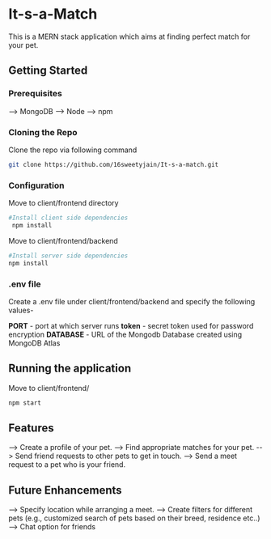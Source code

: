 # It-s-a-Match

This is a MERN stack application which aims at finding perfect match for your pet.

## Getting Started

### Prerequisites

--> MongoDB
--> Node
--> npm 

### Cloning the Repo

Clone the repo via following command

```bash
git clone https://github.com/16sweetyjain/It-s-a-match.git
```

### Configuration

Move to client/frontend directory

```bash
#Install client side dependencies
 npm install
 ```
Move to client/frontend/backend
```bash
#Install server side dependencies
npm install
```
### .env file

Create a .env file under client/frontend/backend and specify the following values-

<strong>PORT</strong> - port at which server runs
<strong>token</strong> - secret token used for password encryption
<strong>DATABASE</strong> - URL of the Mongodb Database created using MongoDB Atlas

## Running the application

Move to client/frontend/
```bash
npm start
```

## Features

--> Create a profile of your pet.
--> Find appropriate matches for your pet.
--> Send friend requests to other pets to get in touch.
--> Send a meet request to a pet who is your friend.

## Future Enhancements

--> Specify location while arranging a meet.
--> Create filters for different pets (e.g., customized search of pets based on their breed, residence etc..)
--> Chat option for friends

